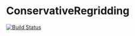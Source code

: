 # ConservativeRegridding

[![Build Status](https://github.com/JuliaGEO/ConservativeRegridding.jl/actions/workflows/CI.yml/badge.svg?branch=main)](https://github.com/JuliaGEO/ConservativeRegridding.jl/actions/workflows/CI.yml?query=branch%3Amain)
